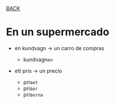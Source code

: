 [BACK](./VOCABULARY.md)


# En un supermercado

- en kundvagn -> un carro de compras
  - kundvagn`en`

- ett pris -> un precio
  - pris`et`
  - pris`er`
  - pris`erna`


